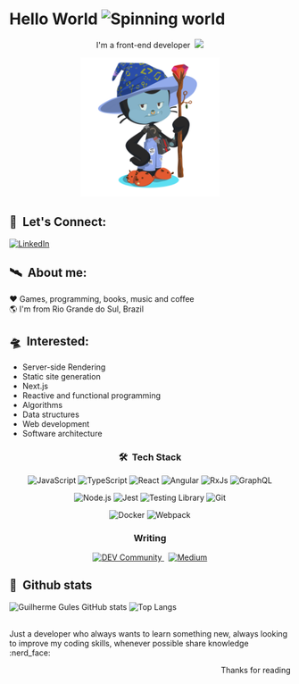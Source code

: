 <h1>
  Hello World
  <img width="50" height="50" src="https://cliply.co/wp-content/uploads/2021/02/392102850_EARTH_EMOJI_400px.gif" alt="Spinning world" />
</h1>


<div align="center">
  <p>
    I'm a front-end developer &nbsp;<img src="https://media.giphy.com/media/WUlplcMpOCEmTGBtBW/giphy.gif" width="30"> 
  </p>
  <img src="./octocat.png" width="250px" />
</div>

## :busts_in_silhouette: &nbsp;Let's Connect:

<div align="left">
  <a href="https://www.linkedin.com/in/guilhermegules/" target="_blank">
    <img src="https://img.shields.io/badge/LinkedIn-%230077B5.svg?&style=for-the-badge&logo=linkedin&logoColor=white&color=05122A" alt="LinkedIn">
  </a>
</div>

## :artificial_satellite: &nbsp;About me:
:heart: Games, programming, books, music and coffee
<br />
:earth_americas: I'm from Rio Grande do Sul, Brazil
<br />

## :flying_saucer: &nbsp;Interested:

- Server-side Rendering
- Static site generation
- Next.js
- Reactive and functional programming
- Algorithms
- Data structures
- Web development
- Software architecture

<h3 align="center">🛠 &nbsp;Tech Stack</h3>

<p align="center">
  <img src="https://img.shields.io/badge/-JavaScript-05122A?style=for-the-badge&logo=javascript" alt="JavaScript" />
  <img src="https://img.shields.io/badge/-TypeScript-05122A?style=for-the-badge&logo=typescript" alt="TypeScript" />
  <img src="https://img.shields.io/badge/-React-05122A?style=for-the-badge&logo=react" alt="React" />
  <img src="https://img.shields.io/badge/-Angular-05122A?style=for-the-badge&logo=angular&logoColor=red" alt="Angular" />
  <img src="https://img.shields.io/badge/RxJs-05122A?style=for-the-badge&logo=reactivex&logoColor=B7178C" alt="RxJs" />
   <img src="https://img.shields.io/badge/-GraphQL-05122A?style=for-the-badge&logo=graphql&logoColor=E535AB" alt="GraphQL" />
</p>

<p align="center">
  <img src="https://img.shields.io/badge/-Node.js-05122A?style=for-the-badge&logo=node.js" alt="Node.js" />
  <img src="https://img.shields.io/badge/Jest-05122A?style=for-the-badge&logo=jest&logoColor=C21325" alt="Jest" />
  <img src="https://img.shields.io/badge/Testing%20Library-05122A?style=for-the-badge&logo=testinglibrary&logoColor=E33332" alt="Testing Library" />
  <img src="https://img.shields.io/badge/-Git-05122A?style=for-the-badge&logo=git" alt="Git" />
</p>

<p align="center">
  <img src="https://img.shields.io/badge/Docker-05122A?style=for-the-badge&logo=docker&logoColor=2CA5E0" alt="Docker" />
  <img src="https://img.shields.io/badge/Webpack-05122A?style=for-the-badge&logo=Webpack&logoColor=8DD6F9" alt="Webpack" />
</p>

<h3 align="center">Writing</h3>

<p align="center">
  <a href="https://dev.to/guilhermegules" target="_blank">
    <img src="https://img.shields.io/badge/dev.to-05122A?style=for-the-badge&logo=devdotto&logoColor=white" alt="DEV Community">
  </a>
  &nbsp;
  <a href="https://medium.com/@guilhermegules" target="_blank">
    <img src="https://img.shields.io/badge/Medium-05122A?style=for-the-badge&logo=medium&logoColor=white" alt="Medium">
  </a>
</p>

## :milky_way: &nbsp;Github stats 
 
<div>  
  <span>
    <img height="180" src="https://github-readme-stats.vercel.app/api?username=guilhermegules&show_icons=true&theme=dark" alt="Guilherme Gules GitHub stats" />
    <img height="180" src="https://github-readme-stats.vercel.app/api/top-langs/?username=guilhermegules&layout=compact&theme=dark" alt="Top Langs" />
  </span>
</div>

<br />

<p>
Just a developer who always wants to learn something new, always looking to improve my coding skills, whenever possible share knowledge :nerd_face:
</p>

<p align="right">Thanks for reading</p>


